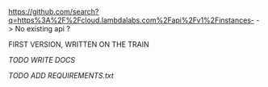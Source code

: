 https://github.com/search?q=https%3A%2F%2Fcloud.lambdalabs.com%2Fapi%2Fv1%2Finstances-
-> No existing api ? 

FIRST VERSION, WRITTEN ON THE TRAIN

*TODO WRITE DOCS*

*TODO ADD REQUIREMENTS.txt*
